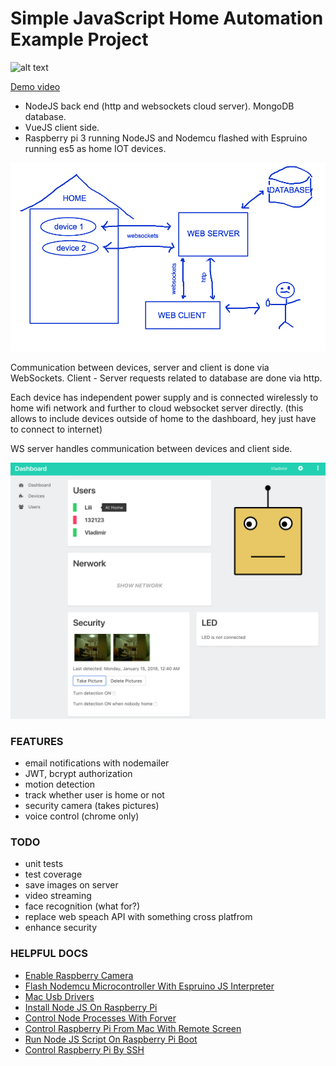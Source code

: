 # Simple JavaScript Home Automation Example Project 
![alt text](/client/static/favicons/favicon.ico "logo")

[Demo video](https://youtu.be/lrV0SyhGV-c)

- NodeJS back end (http and websockets cloud server). MongoDB database.
- VueJS client side.
- Raspberry pi 3 running NodeJS and Nodemcu flashed with Espruino running es5 as home IOT devices.


![alt text](schema.png "schema")


Communication between devices, server and client is done via WebSockets.
Client - Server requests related to database are done via http.

Each device has independent power supply and is connected wirelessly to home wifi network and further to cloud websocket server directly.
(this allows to include devices outside of home to the dashboard, hey just have to connect to internet)

WS server handles communication between devices and client side.

![alt text](ui.png "user interface")

### FEATURES
- email notifications with nodemailer
- JWT, bcrypt authorization
- motion detection
- track whether user is home or not
- security camera (takes pictures)
- voice control (chrome only)

### TODO
- unit tests
- test coverage
- save images on server
- video streaming
- face recognition (what for?)
- replace web speach API with something cross platfrom
- enhance security

### HELPFUL DOCS
- [Enable Raspberry Camera](/docs/enableRaspberryCamera.md)
- [Flash Nodemcu Microcontroller With Espruino JS Interpreter](/docs/flashNodemcuEspruino.md)
- [Mac Usb Drivers](/docs/macUsbDrivers.md)
- [Install Node JS On Raspberry Pi](/docs/nodeRaspberryInstalation.md)
- [Control Node Processes With Forver](/docs/nodeProcessWithForever.md)
- [Control Raspberry Pi From Mac With Remote Screen](/docs/raspberryMacRemoteScreen.md)
- [Run Node JS Script On Raspberry Pi Boot](/docs/raspberryRunNodeScriptOnBoot.md)
- [Control Raspberry Pi By SSH](/docs/raspberrySshControl.md)
